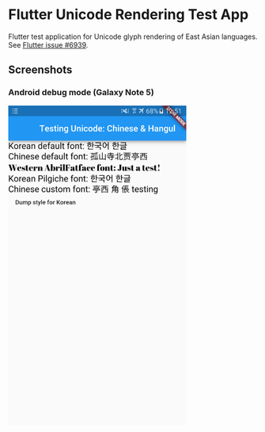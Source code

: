 # Flutter Unicode Rendering Test App

Flutter test application for Unicode glyph rendering of East Asian languages.
See [Flutter issue #6939](https://github.com/flutter/flutter/issues/6939).

## Screenshots
### Android debug mode (Galaxy Note 5)
<a href="url"><img src="https://github.com/raju-bitter/flutter-unicode-test/blob/master/screenshots/Android-Debug-Galaxy-Note5.png" alt="Android / Galaxy note 5 Debug mode" align="left" height="645" width="360" ></a>
